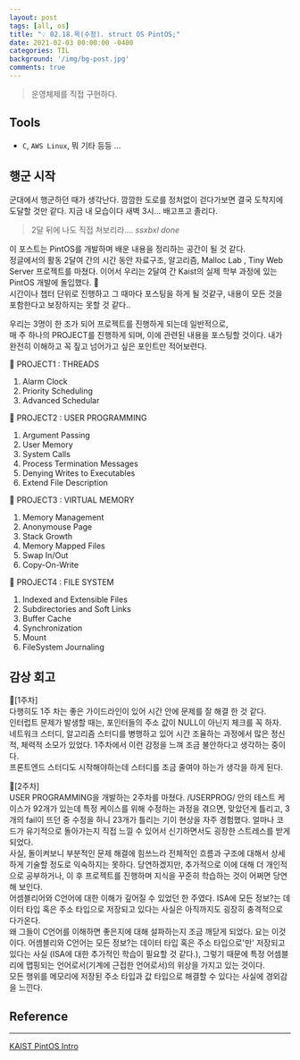 ```yaml
---
layout: post
tags: [all, os]
title: "💡 02.18.목(수정). struct OS PintOS;"
date: 2021-02-03 00:00:00 -0400
categories: TIL
background: '/img/bg-post.jpg'
comments: true
---
```

> 운영체제를 직접 구현하다.

## Tools  

- `C`, `AWS Linux`, 뭐 기타 등등 ...

## 행군 시작

군대에서 행군하던 때가 생각난다. 깜깜한 도로를 정처없이 걷다가보면 결국 도착지에 도달할 것만 같다. 
지금 내 모습이다 새벽 3시... 배고프고 졸리다.  

> 2달 뒤에 나도 직접 쳐보리라.... _ssxbxl done_  

이 포스트는 PintOS를 개발하며 배운 내용을 정리하는 공간이 될 것 같다.  
정글에서의 활동 2달여 간의 시간 동안 자료구조, 알고리즘, Malloc Lab , Tiny Web Server 프로젝트를 마쳤다. 이어서 우리는 2달여 간 Kaist의 실제 학부 과정에 있는 PintOS 개발에 돌입했다. 🎯  
시간이나 챕터 단위로 진행하고 그 때마다 포스팅을 하게 될 것같구, 내용이 모든 것을 포함한다고 보장하지는 못할 것 같다..  

우리는 3명이 한 조가 되어 프로젝트를 진행하게 되는데 일반적으로,  
매 주 하나의 PROJECT를 진행하게 되며, 이에 관련된 내용을 포스팅할 것이다. 내가 완전히 이해하고 꼭 짚고 넘어가고 싶은 포인트만 적어보련다.  

📌 PROJECT1 : THREADS  
1. Alarm Clock
2. Priority Scheduling
3. Advanced Schedular  

📌 PROJECT2 : USER PROGRAMMING  
1. Argument Passing
2. User Memory
3. System Calls
4. Process Termination Messages
5. Denying Writes to Executables
6. Extend File Description  

📌 PROJECT3 : VIRTUAL MEMORY  
1. Memory Management
2. Anonymouse Page
3. Stack Growth  
4. Memory Mapped Files  
5. Swap In/Out  
6. Copy-On-Write  

📌 PROJECT4 : FILE SYSTEM  
1. Indexed and Extensible Files
2. Subdirectories and Soft Links
3. Buffer Cache
4. Synchronization
5. Mount
6. FileSystem Journaling  



## 감상 회고  

📕\[1주차\]  
다행히도 1주 차는 좋은 가이드라인이 있어 시간 안에 문제를 잘 해결 한 것 같다.  
인터럽트 문제가 발생할 때는, 포인터들의 주소 값이 NULL이 아닌지 체크를 꼭 하자.  
네트워크 스터디, 알고리즘 스터디를 병행하고 있어 시간 조율하는 과정에서 많은 정신적, 체력적 소모가 있었다. 1주차에서 이런 감정을 느껴 조금 불안하다고 생각하는 중이다.  
프론트엔드 스터디도 시작해야하는데 스터디를 조금 줄여야 하는가 생각을 하게 된다.  

📗\[2주차\]  
USER PROGRAMMING을 개발하는 2주차를 마쳤다. /USERPROG/ 안의 테스트 케이스가 92개가 있는데 특정 케이스를 위해 수정하는 과정을 겪으면, 맞았던게 틀리고, 3개의 fail이 뜨던 중 수정을 하니 23개가 틀리는 기이 현상을 자주 경험했다. 얼마나 코드가 유기적으로 돌아가는지 직접 느낄 수 있어서 신기하면서도 굉장한 스트레스를 받게 되었다.  
사실, 돌이켜보니 부분적인 문제 해결에 힘쓰느라 전체적인 흐름과 구조에 대해서 상세하게 기술할 정도로 익숙하지는 못하다. 당연하겠지만, 추가적으로 이에 대해 더 개인적으로 공부하거나, 이 후 프로젝트를 진행하며 지식을 꾸준히 학습하는 것이 어쩌면 당연해 보인다.  
어셈블리어와 C언어에 대한 이해가 깊어질 수 있었던 한 주였다. ISA에 모든 정보?는 데이터 타입 혹은 주소 타입으로 저장되고 있다는 사실은 아직까지도 굉장히 충격적으로 다가온다.  
왜 그들이 C언어를 이해하면 좋은지에 대해 설파하는지 조금 깨닫게 되었다. 요는 이것이다. 어셈블리와 C언어는 모든 정보?는 데이터 타입 혹은 주소 타입으로'만' 저장되고 있다는 사실 (ISA에 대한 추가적인 학습이 필요할 것 같다.), 그렇기 때문에 특정 어셈블리에 맵핑되는 언어로서(기계에 근접한 언어로서)의 위상을 가지고 있는 것이다.  
모든 행위를 메모리에 저장된 주소 타입과 값 타입으로 해결할 수 있다는 사실에 경외감을 느낀다.


## Reference
---
[KAIST PintOS Intro](!https://casys-kaist.github.io/pintos-kaist/)